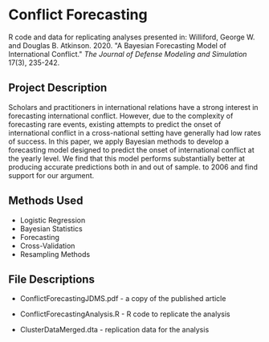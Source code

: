 # Conflict Forecasting
R code and data for replicating analyses presented in: Williford, George W. and Douglas B. Atkinson. 2020. "A Bayesian Forecasting Model of International Conflict." *The Journal of Defense Modeling and Simulation* 17(3), 235-242.

## Project Description
Scholars and practitioners in international relations have a strong interest in forecasting international conflict. However, due to the complexity of forecasting rare events, existing attempts to predict the onset of international conflict in a cross-national setting have generally had low rates of success. In this paper, we apply Bayesian methods to develop a forecasting model designed to predict the onset of international conflict at the yearly level. We find that this model performs substantially better at producing accurate predictions both in and out of sample. to 2006 and find support for our argument.

## Methods Used
- Logistic Regression
- Bayesian Statistics
- Forecasting
- Cross-Validation
- Resampling Methods

## File Descriptions

- ConflictForecastingJDMS.pdf - a copy of the published article

- ConflictForecastingAnalysis.R - R code to replicate the analysis
- ClusterDataMerged.dta - replication data for the analysis